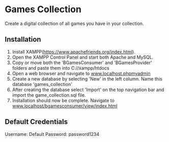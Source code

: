# Games Collection

Create a digital collection of all games you have in your collection.

## Installation

1. Install XAMPP(https://www.apachefriends.org/index.html).
2. Open the XAMPP Control Panel and start both Apache and MySQL.
3. Copy or move both the 'BGamesConsumer' and 'BGamesProvider' folders and paste them into C://xampp/htdocs
4. Open a web browser and navigate to www.localhost.phpmyadmin
5. Create a new database by selecting 'New' in the left column. Name this database 'games_collection'
6. After creating the database select 'Import' on the top navigation bar and import the game_collection.sql file.
7. Installation should now be complete. Navigate to www.localhost/bgamesconsumer/view/index.html

## Default Credentials

Username: Default
Password: password1234